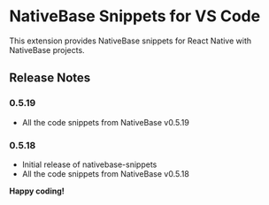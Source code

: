 # NativeBase Snippets for VS Code

This extension provides NativeBase snippets for React Native with NativeBase projects.

## Release Notes

### 0.5.19

- All the code snippets from NativeBase v0.5.19

### 0.5.18

- Initial release of nativebase-snippets
- All the code snippets from NativeBase v0.5.18

**Happy coding!**
